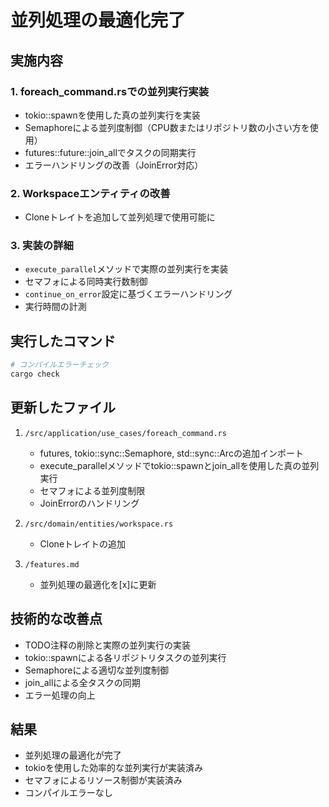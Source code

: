 # 並列処理の最適化完了

## 実施内容

### 1. foreach_command.rsでの並列実行実装
- tokio::spawnを使用した真の並列実行を実装
- Semaphoreによる並列度制御（CPU数またはリポジトリ数の小さい方を使用）
- futures::future::join_allでタスクの同期実行
- エラーハンドリングの改善（JoinError対応）

### 2. Workspaceエンティティの改善
- Cloneトレイトを追加して並列処理で使用可能に

### 3. 実装の詳細
- `execute_parallel`メソッドで実際の並列実行を実装
- セマフォによる同時実行数制御
- `continue_on_error`設定に基づくエラーハンドリング
- 実行時間の計測

## 実行したコマンド

```bash
# コンパイルエラーチェック
cargo check
```

## 更新したファイル

1. `/src/application/use_cases/foreach_command.rs`
   - futures, tokio::sync::Semaphore, std::sync::Arcの追加インポート
   - execute_parallelメソッドでtokio::spawnとjoin_allを使用した真の並列実行
   - セマフォによる並列度制限
   - JoinErrorのハンドリング

2. `/src/domain/entities/workspace.rs`
   - Cloneトレイトの追加

3. `/features.md`
   - 並列処理の最適化を[x]に更新

## 技術的な改善点

- TODO注释の削除と実際の並列実行の実装
- tokio::spawnによる各リポジトリタスクの並列実行
- Semaphoreによる適切な並列度制御
- join_allによる全タスクの同期
- エラー処理の向上

## 結果

- 並列処理の最適化が完了
- tokioを使用した効率的な並列実行が実装済み
- セマフォによるリソース制御が実装済み
- コンパイルエラーなし